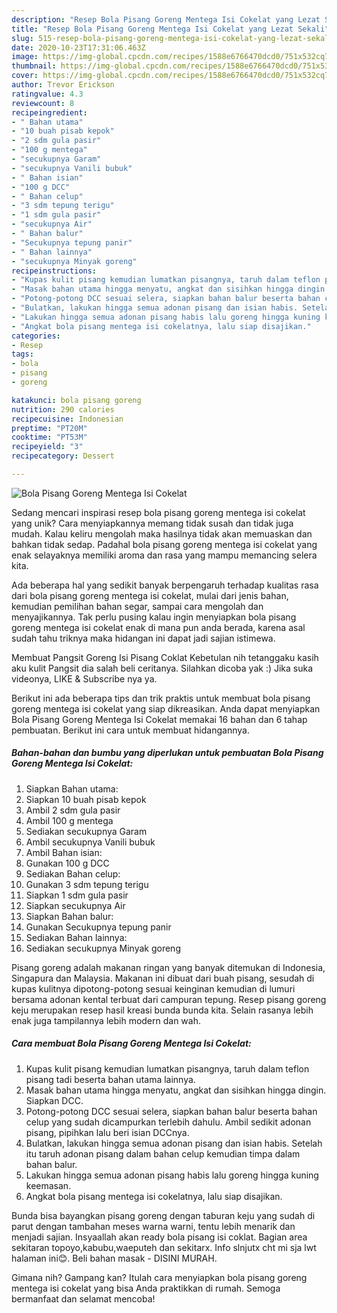 ```yaml
---
description: "Resep Bola Pisang Goreng Mentega Isi Cokelat yang Lezat Sekali"
title: "Resep Bola Pisang Goreng Mentega Isi Cokelat yang Lezat Sekali"
slug: 515-resep-bola-pisang-goreng-mentega-isi-cokelat-yang-lezat-sekali
date: 2020-10-23T17:31:06.463Z
image: https://img-global.cpcdn.com/recipes/1588e6766470dcd0/751x532cq70/bola-pisang-goreng-mentega-isi-cokelat-foto-resep-utama.jpg
thumbnail: https://img-global.cpcdn.com/recipes/1588e6766470dcd0/751x532cq70/bola-pisang-goreng-mentega-isi-cokelat-foto-resep-utama.jpg
cover: https://img-global.cpcdn.com/recipes/1588e6766470dcd0/751x532cq70/bola-pisang-goreng-mentega-isi-cokelat-foto-resep-utama.jpg
author: Trevor Erickson
ratingvalue: 4.3
reviewcount: 8
recipeingredient:
- " Bahan utama"
- "10 buah pisab kepok"
- "2 sdm gula pasir"
- "100 g mentega"
- "secukupnya Garam"
- "secukupnya Vanili bubuk"
- " Bahan isian"
- "100 g DCC"
- " Bahan celup"
- "3 sdm tepung terigu"
- "1 sdm gula pasir"
- "secukupnya Air"
- " Bahan balur"
- "Secukupnya tepung panir"
- " Bahan lainnya"
- "secukupnya Minyak goreng"
recipeinstructions:
- "Kupas kulit pisang kemudian lumatkan pisangnya, taruh dalam teflon pisang tadi beserta bahan utama lainnya."
- "Masak bahan utama hingga menyatu, angkat dan sisihkan hingga dingin. Siapkan DCC."
- "Potong-potong DCC sesuai selera, siapkan bahan balur beserta bahan celup yang sudah dicampurkan terlebih dahulu. Ambil sedikit adonan pisang, pipihkan lalu beri isian DCCnya."
- "Bulatkan, lakukan hingga semua adonan pisang dan isian habis. Setelah itu taruh adonan pisang dalam bahan celup kemudian timpa dalam bahan balur."
- "Lakukan hingga semua adonan pisang habis lalu goreng hingga kuning keemasan."
- "Angkat bola pisang mentega isi cokelatnya, lalu siap disajikan."
categories:
- Resep
tags:
- bola
- pisang
- goreng

katakunci: bola pisang goreng 
nutrition: 290 calories
recipecuisine: Indonesian
preptime: "PT20M"
cooktime: "PT53M"
recipeyield: "3"
recipecategory: Dessert

---
```



![Bola Pisang Goreng Mentega Isi Cokelat](https://img-global.cpcdn.com/recipes/1588e6766470dcd0/751x532cq70/bola-pisang-goreng-mentega-isi-cokelat-foto-resep-utama.jpg)

Sedang mencari inspirasi resep bola pisang goreng mentega isi cokelat yang unik? Cara menyiapkannya memang tidak susah dan tidak juga mudah. Kalau keliru mengolah maka hasilnya tidak akan memuaskan dan bahkan tidak sedap. Padahal bola pisang goreng mentega isi cokelat yang enak selayaknya memiliki aroma dan rasa yang mampu memancing selera kita.

Ada beberapa hal yang sedikit banyak berpengaruh terhadap kualitas rasa dari bola pisang goreng mentega isi cokelat, mulai dari jenis bahan, kemudian pemilihan bahan segar, sampai cara mengolah dan menyajikannya. Tak perlu pusing kalau ingin menyiapkan bola pisang goreng mentega isi cokelat enak di mana pun anda berada, karena asal sudah tahu triknya maka hidangan ini dapat jadi sajian istimewa.

Membuat Pangsit Goreng Isi Pisang Coklat Kebetulan nih tetanggaku kasih aku kulit Pangsit dia salah beli ceritanya. Silahkan dicoba yak :) Jika suka videonya, LIKE &amp; Subscribe nya ya.


Berikut ini ada beberapa tips dan trik praktis untuk membuat bola pisang goreng mentega isi cokelat yang siap dikreasikan. Anda dapat menyiapkan Bola Pisang Goreng Mentega Isi Cokelat memakai 16 bahan dan 6 tahap pembuatan. Berikut ini cara untuk membuat hidangannya.

<!--inarticleads1-->

##### Bahan-bahan dan bumbu yang diperlukan untuk pembuatan Bola Pisang Goreng Mentega Isi Cokelat:

1. Siapkan  Bahan utama:
1. Siapkan 10 buah pisab kepok
1. Ambil 2 sdm gula pasir
1. Ambil 100 g mentega
1. Sediakan secukupnya Garam
1. Ambil secukupnya Vanili bubuk
1. Ambil  Bahan isian:
1. Gunakan 100 g DCC
1. Sediakan  Bahan celup:
1. Gunakan 3 sdm tepung terigu
1. Siapkan 1 sdm gula pasir
1. Siapkan secukupnya Air
1. Siapkan  Bahan balur:
1. Gunakan Secukupnya tepung panir
1. Sediakan  Bahan lainnya:
1. Sediakan secukupnya Minyak goreng


Pisang goreng adalah makanan ringan yang banyak ditemukan di Indonesia, Singapura dan Malaysia. Makanan ini dibuat dari buah pisang, sesudah di kupas kulitnya dipotong-potong sesuai keinginan kemudian di lumuri bersama adonan kental terbuat dari campuran tepung. Resep pisang goreng keju merupakan resep hasil kreasi bunda bunda kita. Selain rasanya lebih enak juga tampilannya lebih modern dan wah. 

<!--inarticleads2-->

##### Cara membuat Bola Pisang Goreng Mentega Isi Cokelat:

1. Kupas kulit pisang kemudian lumatkan pisangnya, taruh dalam teflon pisang tadi beserta bahan utama lainnya.
1. Masak bahan utama hingga menyatu, angkat dan sisihkan hingga dingin. Siapkan DCC.
1. Potong-potong DCC sesuai selera, siapkan bahan balur beserta bahan celup yang sudah dicampurkan terlebih dahulu. Ambil sedikit adonan pisang, pipihkan lalu beri isian DCCnya.
1. Bulatkan, lakukan hingga semua adonan pisang dan isian habis. Setelah itu taruh adonan pisang dalam bahan celup kemudian timpa dalam bahan balur.
1. Lakukan hingga semua adonan pisang habis lalu goreng hingga kuning keemasan.
1. Angkat bola pisang mentega isi cokelatnya, lalu siap disajikan.


Bunda bisa bayangkan pisang goreng dengan taburan keju yang sudah di parut dengan tambahan meses warna warni, tentu lebih menarik dan menjadi sajian. Insyaallah akan ready bola pisang isi coklat. Bagian area sekitaran topoyo,kabubu,waeputeh dan sekitarx. Info slnjutx cht mi sja lwt halaman ini😊. Beli bahan masak - DISINI MURAH. 

Gimana nih? Gampang kan? Itulah cara menyiapkan bola pisang goreng mentega isi cokelat yang bisa Anda praktikkan di rumah. Semoga bermanfaat dan selamat mencoba!
